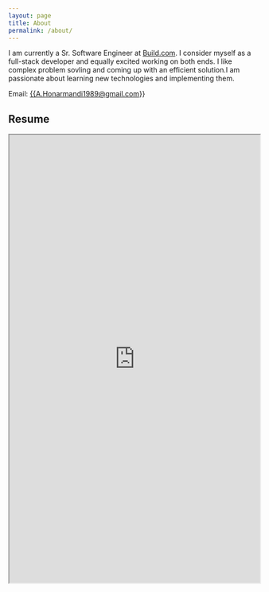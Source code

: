 ```yaml
---
layout: page
title: About
permalink: /about/
---
```

<p>
I am currently a Sr. Software Engineer at <a href="https://www.build.com" target="_blank">Build.com</a>. I consider myself as a full-stack developer and equally excited working on both ends. I like complex problem sovling and coming up with an efficient solution.I am passionate about learning new technologies and implementing them. 
</p>

Email: <a href="mailto:{{A.Honarmandi1989@gmail.com}}?Subject=From Blog Site:">{{A.Honarmandi1989@gmail.com}}</a>

## Resume
<iframe src="https://drive.google.com/file/d/1nM_PWPt5JwiN0XHTmWSxzrvbhxu6nWHr/view?usp=sharing" width="100%" height="900"></iframe>
